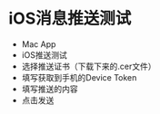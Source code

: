 # iOS消息推送测试
- Mac App
- iOS推送测试
- 选择推送证书（下载下来的.cer文件）
- 填写获取到手机的Device Token
- 填写推送的内容
- 点击发送
[](https://raw.githubusercontent.com/whde/Push/master/界面.png)
